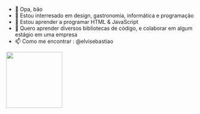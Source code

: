 - 👋 Opa, bão
- 👀 Estou interresado em design, gastronomia, informática e programação
- 🌱 Estou aprender a programar HTML & JavaScript
- 💞️  Quero aprender diversos bibliotecas de código, e colaborar em algum estágio em uma empresa
- 📫 Como me encontrar : @elvisebastiao


<img src="https://m.media-amazon.com/images/I/61HJt+U6HbL._AC_UF894,1000_QL80_.jpg)https://m.media-amazon.com/images/I/61HJt+U6HbL._AC_UF894,1000_QL80_.jpg" width="150px">
